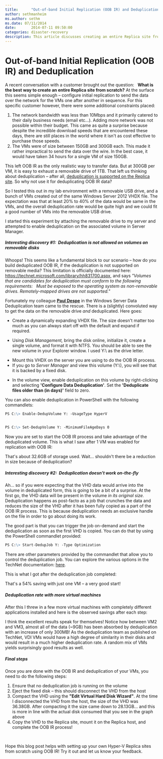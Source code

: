 ```yaml
---
title:      "Out-of-band Initial Replication (OOB IR) and Deduplication"
author: sethmanheim
ms.author: sethm
ms.date: 07/11/2014
date:       2014-07-11 09:50:00
categories: disaster-recovery
description: This article discusses creating an entire Replica site from scratch with constraints.
---
```

# Out-of-band Initial Replication (OOB IR) and Deduplication

A recent conversation with a customer brought out the question:   **What is the best way to create an entire Replica site from scratch?** At the surface this seems simple enough – configure initial replication to send the data over the network for the VMs one after another in sequence. For this specific customer however, there were some additional constraints placed:

  1. The network bandwidth was less than 10Mbps and it primarily catered to their daily business needs (email etc…). Adding more network was not possible within their budget. This came as quite a surprise because despite the incredible download speeds that are encountered these days, there are still places in the world where it isn't as cost effective to purchase those speeds. 
  2. The VMs were of size between 150GB and 300GB each. This made it rather impractical to send the data over the wire. In the best case, it would have taken 34 hours for a single VM of size 150GB.



This left OOB IR as the only realistic way to transfer data. But at 300GB per VM, it is easy to exhaust a removable drive of 1TB. That left us thinking about deduplication – after all, [deduplication is supported on the Replica site](https://blogs.technet.com/b/virtualization/archive/2013/12/23/using-dedupe-with-hyper-v-replica-for-storage-savings.aspx). So why not use it for deduplicating OOB IR data?

So I tested this out in my lab environment with a removable USB drive, and a bunch of VMs created out of the same Windows Server 2012 VHDX file. The expectation was that at least 20% to 40% of the data would be same in the VMs, and the overall deduplication rate would be quite high and we could fit a good number of VMs into the removable USB drive.

I started this experiment by attaching the removable drive to my server and attempted to enable deduplication on the associated volume in Server Manager.

##### Interesting discovery #1:  Deduplication is not allowed on volumes on removable disks

Whoops! This seems like a fundamental block to our scenario – how do you build deduplicated OOB IR, if the deduplication is not supported on removable media? This limitation is officially documented here: <https://technet.microsoft.com/library/hh831700.aspx>, and says _"Volumes that are candidates for deduplication must conform to the following requirements:   Must be exposed to the operating system as non-removable drives. Remotely-mapped drives are not supported."_

Fortunately my colleague [**Paul Despe**](https://social.technet.microsoft.com/profile/Paul%20Despe) in the Windows Server Data Deduplication team came to the rescue. There is a (slightly) convoluted way to get the data on the removable drive _and_ deduplicated. Here goes:

  * Create a dynamically expanding VHDX file. The size doesn't matter too much as you can always start off with the default and expand if required.



<!--[![Dynamically expanding VHDX file](https://msdnshared.blob.core.windows.net/media/TNBlogsFS/prod.evol.blogs.technet.com/CommunityServer.Blogs.Components.WeblogFiles/00/00/00/50/45/metablogapi/image_thumb_1D8D60E6.png)](https://msdnshared.blob.core.windows.net/media/TNBlogsFS/prod.evol.blogs.technet.com/CommunityServer.Blogs.Components.WeblogFiles/00/00/00/50/45/metablogapi/image_15763491.png)-->

  * Using _Disk Management,_ bring the disk online, initialize it, create a single volume, and format it with NTFS. You should be able to see the new volume in your Explorer window. I used Y:\ as the drive letter.



<!--[![New volume in Explorer window](https://msdnshared.blob.core.windows.net/media/TNBlogsFS/prod.evol.blogs.technet.com/CommunityServer.Blogs.Components.WeblogFiles/00/00/00/50/45/metablogapi/image_thumb_02E5E62F.png)](https://msdnshared.blob.core.windows.net/media/TNBlogsFS/prod.evol.blogs.technet.com/CommunityServer.Blogs.Components.WeblogFiles/00/00/00/50/45/metablogapi/image_73434A6C.png)-->

  * Mount this VHDX on the server you are using to do the OOB IR process. 
  * If you go to _Server Manager_ and view this volume (Y:\\), you will see that it is backed by a fixed disk.



<!--[![View volume](https://msdnshared.blob.core.windows.net/media/TNBlogsFS/prod.evol.blogs.technet.com/CommunityServer.Blogs.Components.WeblogFiles/00/00/00/50/45/metablogapi/image_thumb_26A42F2B.png)](https://msdnshared.blob.core.windows.net/media/TNBlogsFS/prod.evol.blogs.technet.com/CommunityServer.Blogs.Components.WeblogFiles/00/00/00/50/45/metablogapi/image_5084A360.png)-->

  * In the volume view, enable deduplication on this volume by right-clicking and selecting **'Configure Data Deduplication'**. Set the **'Deduplicate files older than (in days)'** field to zero.



<!--[![Enable duplication with Configure Data Deduplication](https://msdnshared.blob.core.windows.net/media/TNBlogsFS/prod.evol.blogs.technet.com/CommunityServer.Blogs.Components.WeblogFiles/00/00/00/50/45/metablogapi/image_thumb_5A028338.png)](https://msdnshared.blob.core.windows.net/media/TNBlogsFS/prod.evol.blogs.technet.com/CommunityServer.Blogs.Components.WeblogFiles/00/00/00/50/45/metablogapi/image_263A8CE7.png)-->

<!--[![Deduplicate files older than (in days) field](https://msdnshared.blob.core.windows.net/media/TNBlogsFS/prod.evol.blogs.technet.com/CommunityServer.Blogs.Components.WeblogFiles/00/00/00/50/45/metablogapi/image_thumb_42013381.png)](https://msdnshared.blob.core.windows.net/media/TNBlogsFS/prod.evol.blogs.technet.com/CommunityServer.Blogs.Components.WeblogFiles/00/00/00/50/45/metablogapi/image_4C32CDEE.png)-->

You can also enable deduplication in PowerShell with the following commandlets:
    
```markdown
PS C:\> Enable-DedupVolume Y: -UsageType HyperV
    
    
PS C:\> Set-DedupVolume Y: -MinimumFileAgeDays 0
```

Now you are set to start the OOB IR process and take advantage of the deduplicated volume. This is what I saw after 1 VM was enabled for replication with OOB IR:

<!--[![1 V M enabled for replication with O O B I R Image 1](https://msdnshared.blob.core.windows.net/media/TNBlogsFS/prod.evol.blogs.technet.com/CommunityServer.Blogs.Components.WeblogFiles/00/00/00/50/45/metablogapi/image_thumb_0C8D92BE.png)](https://msdnshared.blob.core.windows.net/media/TNBlogsFS/prod.evol.blogs.technet.com/CommunityServer.Blogs.Components.WeblogFiles/00/00/00/50/45/metablogapi/image_6F84E3F5.png)-->

<!--[![1 V M enabled for replication with O O B I R Image 2](https://msdnshared.blob.core.windows.net/media/TNBlogsFS/prod.evol.blogs.technet.com/CommunityServer.Blogs.Components.WeblogFiles/00/00/00/50/45/metablogapi/image_thumb_4BCD8B65.png)](https://msdnshared.blob.core.windows.net/media/TNBlogsFS/prod.evol.blogs.technet.com/CommunityServer.Blogs.Components.WeblogFiles/00/00/00/50/45/metablogapi/image_03804596.png)-->

That's about 32.6GB of storage used. Wait… shouldn't there be a reduction in size because of deduplication?

##### Interesting discovery #2:  Deduplication doesn't work on-the-fly

Ah… so if you were expecting that the VHD data would arrive into the volume in deduplicated form, this is going to be a bit of a surprise. At the first go, the VHD data will be present in the volume _in its original size._ Deduplication happens as post-facto as a job that crunches the data and reduces the size of the VHD after it has been fully copied as a part of the OOB IR process. This is because deduplication needs an exclusive handle on the file in order to go about doing its work.

The good part is that you can trigger the job on-demand and start the deduplication as soon as the first VHD is copied. You can do that by using the PowerShell commandlet provided:
    
```markdown
PS C:\> Start-DedupJob Y: -Type Optimization
```

There are other parameters provided by the commandlet that allow you to control the deduplication job. You can explore the various options in the TechNet documentation: [here](/powershell/module/deduplication/start-dedupjob).

This is what I got after the deduplication job completed:

<!--[![Screen after completing deduplication job]](https://msdnshared.blob.core.windows.net/media/TNBlogsFS/prod.evol.blogs.technet.com/CommunityServer.Blogs.Components.WeblogFiles/00/00/00/50/45/metablogapi/image_thumb_6AA920A5.png)](https://msdnshared.blob.core.windows.net/media/TNBlogsFS/prod.evol.blogs.technet.com/CommunityServer.Blogs.Components.WeblogFiles/00/00/00/50/45/metablogapi/image_1FB31F25.png)-->

That's a 54% saving with just one VM – a very good start!

##### Deduplication rate with more virtual machines

After this I threw in a few more virtual machines with completely different applications installed and here is the observed savings after each step:

<!--[![Observed savings](https://msdnshared.blob.core.windows.net/media/TNBlogsFS/prod.evol.blogs.technet.com/CommunityServer.Blogs.Components.WeblogFiles/00/00/00/50/45/metablogapi/image_thumb_091882F1.png)](https://msdnshared.blob.core.windows.net/media/TNBlogsFS/prod.evol.blogs.technet.com/CommunityServer.Blogs.Components.WeblogFiles/00/00/00/50/45/metablogapi/image_59C70D66.png)-->

I think the excellent results speak for themselves! Notice how between VM2 and VM3, almost all of the data (~9GB) has been absorbed by deduplication with an increase of only 300MB! As the deduplication team as published on TechNet, VDI VMs would have a high degree of similarity in their disks and would result in a much higher deduplication rate. A random mix of VMs yields surprisingly good results as well.

##### Final steps

Once you are done with the OOB IR and deduplication of your VMs, you need to do the following steps:

  1. Ensure that no deduplication job is running on the volume 
  2. Eject the fixed disk – this should disconnect the VHD from the host 
  3. Compact the VHD using the **"Edit Virtual Hard Disk Wizard"**. At the time I disconnected the VHD from the host, the size of the VHD was 36.38GB. After compacting it the size came down to 28.13GB… and this is more in line with the actual disk consumed that you see in the graph above 
  4. Copy the VHD to the Replica site, mount it on the Replica host, and complete the OOB IR process!



 

Hope this blog post helps with setting up your own Hyper-V Replica sites from scratch using OOB IR! Try it out and let us know your feedback.
